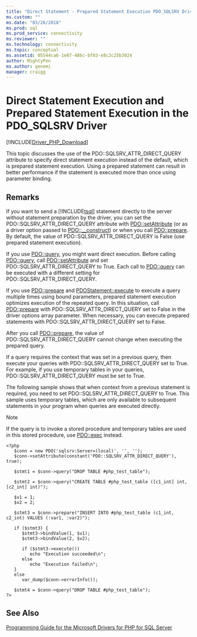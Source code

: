 ```yaml
---
title: "Direct Statement - Prepared Statement Execution PDO_SQLSRV Driver | Microsoft Docs"
ms.custom: ""
ms.date: "03/26/2018"
ms.prod: sql
ms.prod_service: connectivity
ms.reviewer: ""
ms.technology: connectivity
ms.topic: conceptual
ms.assetid: 05544ca6-1e07-486c-bf03-e8c2c25b3024
author: MightyPen
ms.author: genemi
manager: craigg
---
```

# Direct Statement Execution and Prepared Statement Execution in the PDO_SQLSRV Driver
[!INCLUDE[Driver_PHP_Download](../../includes/driver_php_download.md)]

This topic discusses the use of the PDO::SQLSRV_ATTR_DIRECT_QUERY attribute to specify direct statement execution instead of the default, which is prepared statement execution. Using a prepared statement can result in better performance if the statement is executed more than once using parameter binding.  
  
## Remarks  
If you want to send a [!INCLUDE[tsql](../../includes/tsql-md.md)] statement directly to the server without statement preparation by the driver, you can set the PDO::SQLSRV_ATTR_DIRECT_QUERY attribute with [PDO::setAttribute](../../connect/php/pdo-setattribute.md) (or as a driver option passed to [PDO::__construct](../../connect/php/pdo-construct.md)) or when you call [PDO::prepare](../../connect/php/pdo-prepare.md). By default, the value of PDO::SQLSRV_ATTR_DIRECT_QUERY is False (use prepared statement execution).  
  
If you use [PDO::query](../../connect/php/pdo-query.md), you might want direct execution. Before calling [PDO::query](../../connect/php/pdo-query.md), call [PDO::setAttribute](../../connect/php/pdo-setattribute.md) and set PDO::SQLSRV_ATTR_DIRECT_QUERY to True.  Each call to [PDO::query](../../connect/php/pdo-query.md) can be executed with a different setting for PDO::SQLSRV_ATTR_DIRECT_QUERY.  
  
If you use [PDO::prepare](../../connect/php/pdo-prepare.md) and [PDOStatement::execute](../../connect/php/pdostatement-execute.md) to execute a query multiple times using bound parameters, prepared statement execution optimizes execution of the repeated query.  In this situation, call [PDO::prepare](../../connect/php/pdo-prepare.md) with PDO::SQLSRV_ATTR_DIRECT_QUERY set to False in the driver options array parameter. When necessary, you can execute prepared statements with PDO::SQLSRV_ATTR_DIRECT_QUERY set to False.  
  
After you call [PDO::prepare](../../connect/php/pdo-prepare.md), the value of PDO::SQLSRV_ATTR_DIRECT_QUERY cannot change when executing the prepared query.  
  
If a query requires the context that was set in a previous query, then execute your queries with PDO::SQLSRV_ATTR_DIRECT_QUERY set to True. For example, if you use temporary tables in your queries, PDO::SQLSRV_ATTR_DIRECT_QUERY must be set to True.  
  
The following sample shows that when context from a previous statement is required, you need to set PDO::SQLSRV_ATTR_DIRECT_QUERY to True. This sample uses temporary tables, which are only available to subsequent statements in your program when queries are executed directly.  
  
> [!NOTE]
> If the query is to invoke a stored procedure and temporary tables are used in this 
> stored procedure, use [PDO::exec](../../connect/php/pdo-exec.md) instead.

```  
<?php  
   $conn = new PDO('sqlsrv:Server=(local)', '', '');  
   $conn->setAttribute(constant('PDO::SQLSRV_ATTR_DIRECT_QUERY'), true);  
  
   $stmt1 = $conn->query("DROP TABLE #php_test_table");  
  
   $stmt2 = $conn->query("CREATE TABLE #php_test_table ([c1_int] int, [c2_int] int)");  
  
   $v1 = 1;  
   $v2 = 2;  
  
   $stmt3 = $conn->prepare("INSERT INTO #php_test_table (c1_int, c2_int) VALUES (:var1, :var2)");  
  
   if ($stmt3) {  
      $stmt3->bindValue(1, $v1);  
      $stmt3->bindValue(2, $v2);  
  
      if ($stmt3->execute())  
         echo "Execution succeeded\n";       
      else  
         echo "Execution failed\n";  
   }  
   else  
      var_dump($conn->errorInfo());  
  
   $stmt4 = $conn->query("DROP TABLE #php_test_table");  
?>  
```  
  
## See Also  
[Programming Guide for the Microsoft Drivers for PHP for SQL Server](../../connect/php/programming-guide-for-php-sql-driver.md)
  
